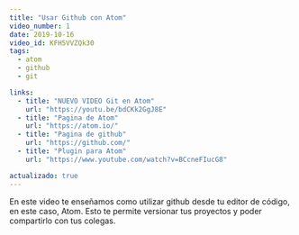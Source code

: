 ```yaml
---
title: "Usar Github con Atom"
video_number: 1
date: 2019-10-16
video_id: KFH5VVZQk30
tags:
  - atom
  - github
  - git

links:
  - title: "NUEVO VIDEO Git en Atom"
    url: "https://youtu.be/bdCKk2GgJ8E"
  - title: "Pagina de Atom"
    url: "https://atom.io/"
  - title: "Pagina de github"
    url: "https://github.com/"
  - title: "Plugin para Atom"
    url: "https://www.youtube.com/watch?v=BCcneFIucG8"

actualizado: true
---
```


En este video te enseñamos como utilizar github desde tu editor de código, en este caso, Atom. Esto te permite versionar tus proyectos y poder compartirlo con tus colegas.
